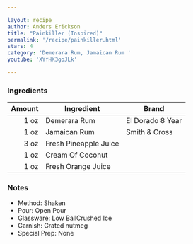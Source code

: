 ```yaml
---

layout: recipe
author: Anders Erickson
title: "Painkiller (Inspired)"
permalink: '/recipe/painkiller.html'
stars: 4
category: 'Demerara Rum, Jamaican Rum '
youtube: 'XYfHK3goJLk'

---
```


### Ingredients

| Amount  | Ingredient               | Brand         |
| ---: | --------------------- | ---------------- |
| 1 oz | Demerara Rum          | El Dorado 8 Year |
| 1 oz | Jamaican Rum          | Smith & Cross    |
| 3 oz | Fresh Pineapple Juice |
| 1 oz | Cream Of Coconut      |
| 1 oz | Fresh Orange Juice    |

### Notes

- Method: Shaken
- Pour: Open Pour
- Glassware: Low BallCrushed Ice
- Garnish: Grated nutmeg
- Special Prep: None

